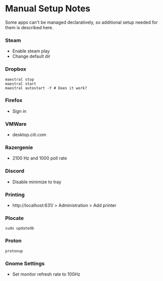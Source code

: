# Manual Setup Notes
Some apps can't be managed declaratively, so additional setup needed for them is described here.
### Steam
- Enable steam play
- Change default dir
### Dropbox 
```console
maestral stop
maestral start
maestral autostart -Y # Does it work?
```
### Firefox
- Sign in
### VMWare
- desktop.citi.com
### Razergenie 
- 2100 Hz and 1000 poll rate
### Discord 
- Disable minimize to tray
### Printing
- http://localhost:631/ > Administration > Add printer
### Plocate
```console
sudo updatedb
```
### Proton
```console
protonup
```
### Gnome Settings
- Set monitor refresh rate to 100Hz